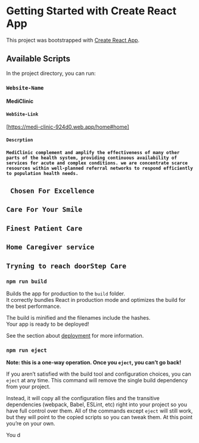 # Getting Started with Create React App

This project was bootstrapped with [Create React App](https://github.com/facebook/create-react-app).

## Available Scripts

In the project directory, you can run:

### `Website-Name`
   #### MediClinic

#### `WebSite-Link`

[https://medi-clinic-924d0.web.app/home#home]


#### `Descrption`
#### `MediClinic complement and amplify the effectiveness of many other parts of the health system, providing continuous availability of services for acute and complex conditions. we are concentrate scarce resources within well-planned referral networks to respond efficiently to population health needs.`

## ` Chosen For Excellence`
## `Care For Your Smile`
## `Finest Patient Care`
## `Home Caregiver service `
## `Tryning to reach doorStep Care`


### `npm run build`

Builds the app for production to the `build` folder.\
It correctly bundles React in production mode and optimizes the build for the best performance.

The build is minified and the filenames include the hashes.\
Your app is ready to be deployed!

See the section about [deployment](https://facebook.github.io/create-react-app/docs/deployment) for more information.

### `npm run eject`

**Note: this is a one-way operation. Once you `eject`, you can’t go back!**

If you aren’t satisfied with the build tool and configuration choices, you can `eject` at any time. This command will remove the single build dependency from your project.

Instead, it will copy all the configuration files and the transitive dependencies (webpack, Babel, ESLint, etc) right into your project so you have full control over them. All of the commands except `eject` will still work, but they will point to the copied scripts so you can tweak them. At this point you’re on your own.

You d

